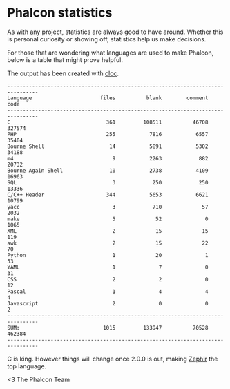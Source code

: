 <!--
slug: phalcon-statistics
date: Fri Mar 28 2014 15:27:00 GMT-0400 (EDT)
tags: phalconphp, phalcon, clot, zephir, statistics
title: Phalcon statistics
id: 80996731603
link: http://blog.phalconphp.com/post/80996731603/phalcon-statistics
raw: {"blog_name":"phalconphp","id":80996731603,"post_url":"http://blog.phalconphp.com/post/80996731603/phalcon-statistics","slug":"phalcon-statistics","type":"text","date":"2014-03-28 19:27:00 GMT","timestamp":1396034820,"state":"published","format":"html","reblog_key":"eeawhL6C","tags":["phalconphp","phalcon","clot","zephir","statistics"],"short_url":"http://tmblr.co/Z6Pumv1BRo0hJ","highlighted":[],"note_count":3,"title":"Phalcon statistics","body":"<p>As with any project, statistics are always good to have around. Whether this is personal curiosity or showing off, statistics help us make decisions.</p>\n<p>For those that are wondering what languages are used to make Phalcon, below is a table that might prove helpful.</p>\n<p>The output has been created with <a href=\"http://cloc.sourceforge.net/\">cloc</a>.</p>\n<pre class=\"sh_sh sh_sourceCode\">--------------------------------------------------------------------------------\nLanguage                      files          blank        comment           code\n--------------------------------------------------------------------------------\nC                               361         108511          46708         327574\nPHP                             255           7816           6557          35404\nBourne Shell                     14           5891           5302          34188\nm4                                9           2263            882          20732\nBourne Again Shell               10           2738           4109          16963\nSQL                               3            250            250          13336\nC/C++ Header                    344           5653           6621          10799\nyacc                              3            710             57           2032\nmake                              5             52              0           1065\nXML                               2             15             15            119\nawk                               2             15             22             70\nPython                            1             20              1             53\nYAML                              1              7              0             31\nCSS                               2              2              0             12\nPascal                            1              4              4              4\nJavascript                        2              0              0              2\n--------------------------------------------------------------------------------\nSUM:                           1015         133947          70528         462384\n--------------------------------------------------------------------------------\n</pre>\n<p>C is king. However things will change once 2.0.0 is out, making <a href=\"http://www.zephir-lang.com\">Zephir</a> the top language.</p>\n<p>&lt;3 The Phalcon Team</p>","reblog":{"tree_html":"","comment":"<p>As with any project, statistics are always good to have around. Whether this is personal curiosity or showing off, statistics help us make decisions.</p>\n<p>For those that are wondering what languages are used to make Phalcon, below is a table that might prove helpful.</p>\n<p>The output has been created with <a href=\"http://cloc.sourceforge.net/\">cloc</a>.</p>\n<pre class=\"sh_sh sh_sourceCode\">--------------------------------------------------------------------------------\nLanguage                      files          blank        comment           code\n--------------------------------------------------------------------------------\nC                               361         108511          46708         327574\nPHP                             255           7816           6557          35404\nBourne Shell                     14           5891           5302          34188\nm4                                9           2263            882          20732\nBourne Again Shell               10           2738           4109          16963\nSQL                               3            250            250          13336\nC/C++ Header                    344           5653           6621          10799\nyacc                              3            710             57           2032\nmake                              5             52              0           1065\nXML                               2             15             15            119\nawk                               2             15             22             70\nPython                            1             20              1             53\nYAML                              1              7              0             31\nCSS                               2              2              0             12\nPascal                            1              4              4              4\nJavascript                        2              0              0              2\n--------------------------------------------------------------------------------\nSUM:                           1015         133947          70528         462384\n--------------------------------------------------------------------------------\n</pre>\n<p>C is king. However things will change once 2.0.0 is out, making <a href=\"http://www.zephir-lang.com\">Zephir</a> the top language.</p>\n<p>&lt;3 The Phalcon Team</p>"},"trail":[{"blog":{"name":"phalconphp","theme":{"header_full_width":1117,"header_full_height":426,"header_focus_width":758,"header_focus_height":426,"avatar_shape":"square","background_color":"#FAFAFA","body_font":"Helvetica Neue","header_bounds":"0,937,426,179","header_image":"http://static.tumblr.com/be2b0380984b972b47699d457f4c0ffb/ivjir8a/815nn0qo7/tumblr_static_28z87js742xwowwo0kco04ogs.jpg","header_image_focused":"http://static.tumblr.com/be2b0380984b972b47699d457f4c0ffb/ivjir8a/laHnn0qo9/tumblr_static_tumblr_static_28z87js742xwowwo0kco04ogs_focused_v3.jpg","header_image_scaled":"http://static.tumblr.com/be2b0380984b972b47699d457f4c0ffb/ivjir8a/815nn0qo7/tumblr_static_28z87js742xwowwo0kco04ogs_2048_v2.jpg","header_stretch":true,"link_color":"#529ECC","show_avatar":true,"show_description":true,"show_header_image":true,"show_title":true,"title_color":"#444444","title_font":"Gibson","title_font_weight":"bold"}},"post":{"id":"80996731603"},"content":"<p>As with any project, statistics are always good to have around. Whether this is personal curiosity or showing off, statistics help us make decisions.</p>\n<p>For those that are wondering what languages are used to make Phalcon, below is a table that might prove helpful.</p>\n<p>The output has been created with <a href=\"http://cloc.sourceforge.net/\">cloc</a>.</p>\n<pre class=\"sh_sh sh_sourceCode\">--------------------------------------------------------------------------------\nLanguage                      files          blank        comment           code\n--------------------------------------------------------------------------------\nC                               361         108511          46708         327574\nPHP                             255           7816           6557          35404\nBourne Shell                     14           5891           5302          34188\nm4                                9           2263            882          20732\nBourne Again Shell               10           2738           4109          16963\nSQL                               3            250            250          13336\nC/C++ Header                    344           5653           6621          10799\nyacc                              3            710             57           2032\nmake                              5             52              0           1065\nXML                               2             15             15            119\nawk                               2             15             22             70\nPython                            1             20              1             53\nYAML                              1              7              0             31\nCSS                               2              2              0             12\nPascal                            1              4              4              4\nJavascript                        2              0              0              2\n--------------------------------------------------------------------------------\nSUM:                           1015         133947          70528         462384\n--------------------------------------------------------------------------------\n</pre>\n<p>C is king. However things will change once 2.0.0 is out, making <a href=\"http://www.zephir-lang.com\">Zephir</a> the top language.</p>\n<p><3 The Phalcon Team</p>","content_raw":"<p>As with any project, statistics are always good to have around. Whether this is personal curiosity or showing off, statistics help us make decisions.</p>\r\n<p>For those that are wondering what languages are used to make Phalcon, below is a table that might prove helpful.</p>\r\n<p>The output has been created with <a href=\"http://cloc.sourceforge.net/\">cloc</a>.</p>\r\n<pre class=\"sh_sh sh_sourceCode\">--------------------------------------------------------------------------------\r\nLanguage                      files          blank        comment           code\r\n--------------------------------------------------------------------------------\r\nC                               361         108511          46708         327574\r\nPHP                             255           7816           6557          35404\r\nBourne Shell                     14           5891           5302          34188\r\nm4                                9           2263            882          20732\r\nBourne Again Shell               10           2738           4109          16963\r\nSQL                               3            250            250          13336\r\nC/C++ Header                    344           5653           6621          10799\r\nyacc                              3            710             57           2032\r\nmake                              5             52              0           1065\r\nXML                               2             15             15            119\r\nawk                               2             15             22             70\r\nPython                            1             20              1             53\r\nYAML                              1              7              0             31\r\nCSS                               2              2              0             12\r\nPascal                            1              4              4              4\r\nJavascript                        2              0              0              2\r\n--------------------------------------------------------------------------------\r\nSUM:                           1015         133947          70528         462384\r\n--------------------------------------------------------------------------------\r\n</pre>\r\n<p>C is king. However things will change once 2.0.0 is out, making <a href=\"http://www.zephir-lang.com\">Zephir</a> the top language.</p>\r\n<p>&lt;3 The Phalcon Team</p>","is_current_item":true,"is_root_item":true}]}
publish: 2014-03-028
-->


Phalcon statistics
==================

As with any project, statistics are always good to have around. Whether
this is personal curiosity or showing off, statistics help us make
decisions.

For those that are wondering what languages are used to make Phalcon,
below is a table that might prove helpful.

The output has been created with [cloc](http://cloc.sourceforge.net/).

~~~~ {.sh_sh .sh_sourceCode}
--------------------------------------------------------------------------------
Language                      files          blank        comment           code
--------------------------------------------------------------------------------
C                               361         108511          46708         327574
PHP                             255           7816           6557          35404
Bourne Shell                     14           5891           5302          34188
m4                                9           2263            882          20732
Bourne Again Shell               10           2738           4109          16963
SQL                               3            250            250          13336
C/C++ Header                    344           5653           6621          10799
yacc                              3            710             57           2032
make                              5             52              0           1065
XML                               2             15             15            119
awk                               2             15             22             70
Python                            1             20              1             53
YAML                              1              7              0             31
CSS                               2              2              0             12
Pascal                            1              4              4              4
Javascript                        2              0              0              2
--------------------------------------------------------------------------------
SUM:                           1015         133947          70528         462384
--------------------------------------------------------------------------------
~~~~

C is king. However things will change once 2.0.0 is out, making
[Zephir](http://www.zephir-lang.com) the top language.

\<3 The Phalcon Team

